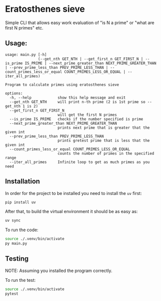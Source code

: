 # Eratosthenes sieve

Simple CLI that allows easy work evaluation of "is N a prime" or "what are first N primes" etc.

## Usage:

```
usage: main.py [-h]
               (--get_nth GET_NTH | --get_first_n GET_FIRST_N | --is_prime IS_PRIME | --next_prime_greater_than NEXT_PRIME_GREATER_THAN | --prev_prime_less_than PREV_PRIME_LESS_THAN | --count_primes_less_or_equal COUNT_PRIMES_LESS_OR_EQUAL | --iter_all_primes)

Program to calculate primes using eratosthenes sieve

options:
  -h, --help            show this help message and exit
  --get_nth GET_NTH     will print n-th prime (2 is 1st prime so --get_nth 1 is 2)
  --get_first_n GET_FIRST_N
                        will get the first N primes
  --is_prime IS_PRIME   checks if the number specified is prime
  --next_prime_greater_than NEXT_PRIME_GREATER_THAN
                        prints next prime that is greater that the given int
  --prev_prime_less_than PREV_PRIME_LESS_THAN
                        prints gretest prime that is less that the given int
  --count_primes_less_or_equal COUNT_PRIMES_LESS_OR_EQUAL
                        counts the number of primes in the specified range
  --iter_all_primes     Infinite loop to get as much primes as you need
```

## Installation

In order for the project to be installed you need to install the `uv` first:

```bash
pip install uv
```

After that, to build the virtual environment it should be as easy as:

```bash
uv sync
```

To run the code:

```bash
source ./.venv/bin/activate
py main.py
```

## Testing

NOTE: Assuming you installed the program correctly.

To run the test:

```bash
source ./.venv/bin/activate
pytest
```

